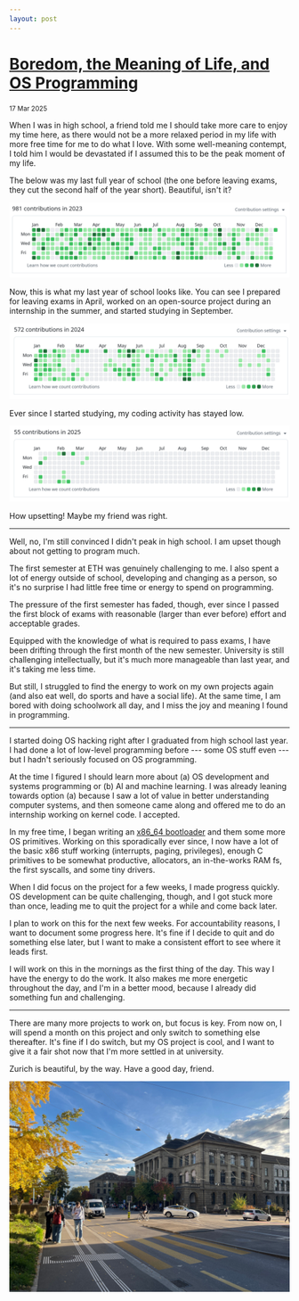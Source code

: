 ```yaml
---
layout: post
---
```


<h1 class="post-title">
    <a href="/boredom-and-meaning.html">Boredom, the Meaning of Life, and OS Programming</a>
</h1>

<small>
    <time datetime="2025-03-17">17 Mar 2025</time>
</small>

When I was in high school, a friend told me I should take more
care to enjoy my time here, as there would not be a more relaxed
period in my life with more free time for me to do what I love.
With some well-meaning contempt, I told him I would be devastated
if I assumed this to be the peak moment of my life.

The below was my last full year of school (the one before leaving exams, they cut the second half of the year short). Beautiful, isn't it?

![GitHub activity graph showing almost daily contributions throughout 2023](/public/figures/2023-git-activity.png)

Now, this is what my last year of school looks like. You can see
I prepared for leaving exams in April, worked on an open-source
project during an internship in the summer, and started studying in
September.

![GitHub activity graph showing alternating high and low activity throughout 2024](/public/figures/2024-git-activity.png)


Ever since I started studying, my coding activity has stayed low.

![GitHub activity graph showing almost no contributions since the start of 2025](/public/figures/2025-git-activity.png)

How upsetting! Maybe my friend was right.

---

Well, no, I'm still convinced I didn't peak in high school. I am
upset though about not getting to program much.

The first semester at ETH was genuinely challenging to me. I
also spent a lot of energy outside of school, developing and
changing as a person, so it's no surprise I had little free
time or energy to spend on programming.

The pressure of the first semester has faded, though, ever since
I passed the first block of exams with reasonable (larger
than ever before) effort and acceptable grades.

Equipped with the knowledge of what is required to pass exams, I
have been drifting through the first month of the new semester.
University is still challenging intellectually, but it's much more
manageable than last year, and it's taking me less time.

But still, I struggled to find the energy to work on my own
projects again (and also eat well, do sports and have a social
life). At the same time, I am bored with doing schoolwork all day,
and I miss the joy and meaning I found in programming.

---

I started doing OS hacking right after I graduated from high school
last year. I had done a lot of low-level programming before --- some
OS stuff even --- but I hadn't seriously focused on OS programming.

At the time I figured I should learn more about (a) OS development and
systems programming or (b) AI and machine learning. I was already
leaning towards option (a) because I saw a lot of value in better
understanding computer systems, and then someone came along and
offered me to do an internship working on kernel code. I accepted.

In my free time, I began writing an [x86\_64 bootloader](/setting-up-an-x86-cpu.html)
and them some more OS primitives. Working on this sporadically
ever since, I now have a lot of the basic x86 stuff working
(interrupts, paging, privileges), enough C primitives to be
somewhat productive, allocators, an in-the-works RAM fs, the
first syscalls, and some tiny drivers.

When I did focus on the project for a few weeks, I made progress
quickly. OS development can be quite challenging, though, and
I got stuck more than once, leading me to quit the project for
a while and come back later.

I plan to work on this for the next few weeks. For accountability
reasons, I want to document some progress here. It's fine if I
decide to quit and do something else later, but I want to make
a consistent effort to see where it leads first.

I will work on this in the mornings as the first thing of the day.
This way I have the energy to do the work. It also makes me more
energetic throughout the day, and I'm in a better mood, because
I already did something fun and challenging.

---

There are many more projects to work on, but focus is key. From
now on, I will spend a month on this project and only switch to
something else thereafter. It's fine if I do switch, but my OS
project is cool, and I want to give it a fair shot now that I'm
more settled in at university.

Zurich is beautiful, by the way. Have a good day, friend.

![View from Rämistrasse at the ETH main building on a sunny fall day](/public/figures/eth-main-building.jpg)
